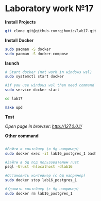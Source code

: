# Laboratory work №17

**Install Projects**

```bash
git clone git@github.com:gjhonic/lab17.git
```

**Install Docker**

```bash
sudo pacman -S docker
sudo pacman -S docker-compose
```

**launch**

```bash
# Start docker (not work in windows wsl)
sudo systemctl start docker

#if you use windows wsl then need command
sudo service docker start

cd lab17

make upd
```

**Test**

*Open page in browser: http://127.0.0.1/*

**Other command**
```bash

#Войти в контейнер (в бд например)
sudo docker exec -it lab16_postgres_1 bash 

#Зайти в бд под пользователем rust
psql -Urust -hlocalhost -dlab16

#Остановить контейнер (с бд например)
sudo docker stop lab16_postgres_1

#Удалить контейнер (с бд например)
sudo docker rm lab16_postgres_1

```